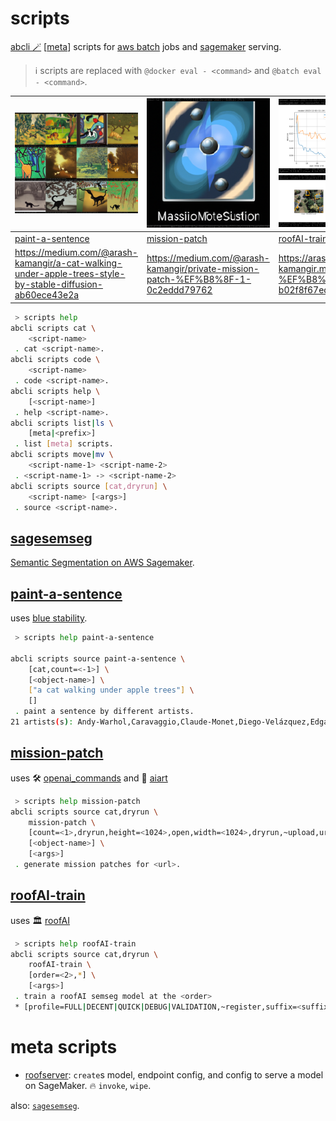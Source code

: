 # scripts

[abcli 🪄](https://github.com/kamangir/awesome-bash-cli) [[meta](./meta/)] scripts for [aws batch](https://aws.amazon.com/batch/) jobs and [sagemaker](https://aws.amazon.com/sagemaker/) serving.

> ℹ️ scripts are replaced with `@docker eval - <command>` and `@batch eval - <command>`.


| ![image](https://github.com/kamangir/assets/blob/main/nbs/3x4.jpg?raw=true)                               | ![image](https://github.com/kamangir/assets/blob/main/nbs/mission-patch-00008.png?raw=true) | ![image](https://github.com/kamangir/assets/blob/main/nbs/train-summary.png?raw=true) ![image](https://github.com/kamangir/assets/blob/main/nbs/predict-00000.png?raw=true) |
| --------------------------------------------------------------------------------------------------------- | ------------------------------------------------------------------------------------------- | --------------------------------------------------------------------------------------------------------------------------------------------------------------------------- |
| [paint-a-sentence](./scripts/paint-a-sentence.sh)                                                         | [mission-patch](./scripts/mission-patch.sh)                                                 | [roofAI-train](./scripts/roofAI-train.sh)                                                                                                                                   |
| https://medium.com/@arash-kamangir/a-cat-walking-under-apple-trees-style-by-stable-diffusion-ab60ece43e2a | https://medium.com/@arash-kamangir/private-mission-patch-%EF%B8%8F-1-0c2eddd79762           | https://arash-kamangir.medium.com/roofai-%EF%B8%8F-on-gpu-6-b02f8f67ed3f                                                                                                    |

```bash
 > scripts help
abcli scripts cat \
	<script-name>
 . cat <script-name>.
abcli scripts code \
	<script-name>
 . code <script-name>.
abcli scripts help \
	[<script-name>]
 . help <script-name>.
abcli scripts list|ls \
	[meta|<prefix>]
 . list [meta] scripts.
abcli scripts move|mv \
	<script-name-1> <script-name-2>
 . <script-name-1> -> <script-name-2>
abcli scripts source [cat,dryrun] \
	<script-name> [<args>]
 . source <script-name>.
```

## [sagesemseg](./sagesemseg/)

[Semantic Segmentation on AWS Sagemaker](https://github.com/aws/amazon-sagemaker-examples/blob/main/introduction_to_amazon_algorithms/semantic_segmentation_pascalvoc/semantic_segmentation_pascalvoc.ipynb).

## [paint-a-sentence](./paint-a-sentence.sh)

uses [blue stability](https://github.com/kamangir/blue-stability).

```bash
 > scripts help paint-a-sentence

abcli scripts source paint-a-sentence \
	[cat,count=<-1>] \
	[<object-name>] \
	["a cat walking under apple trees"] \
	[]
 . paint a sentence by different artists.
21 artists(s): Andy-Warhol,Caravaggio,Claude-Monet,Diego-Velázquez,Edgar-Degas,Edvard-Munch,Frida-Kahlo,Gustav-Klimt,Henri-Matisse,J.-M.-W.-Turner,Jackson-Pollock,Johannes-Vermeer,Leonardo-da-Vinci,Michelangelo,Pablo-Picasso,Paul-Cézanne,Paul-Gauguin,Rembrandt,Salvador-Dali,Vincent-van-Gogh,Wassily-Kandinsky
```

## [mission-patch](./mission-patch.sh)

uses 🛠️ [openai_commands](https://github.com/kamangir/openai_commands) and 🎨 [aiart](https://github.com/kamangir/aiart)

```bash
 > scripts help mission-patch
abcli scripts source cat,dryrun \
	mission-patch \
	[count=<1>,dryrun,height=<1024>,open,width=<1024>,dryrun,~upload,url=<url>] \
	[<object-name>] \
	[<args>]
 . generate mission patches for <url>.
```

## [roofAI-train](./roofAI-train.sh)

uses 🏛️ [roofAI](https://github.com/kamangir/roofAI)

```bash
 > scripts help roofAI-train
abcli scripts source cat,dryrun \
	roofAI-train \
	[order=<2>,*] \
	[<args>]
 . train a roofAI semseg model at the <order>
 * [profile=FULL|DECENT|QUICK|DEBUG|VALIDATION,~register,suffix=<suffix>]
```

# meta scripts

- [roofserver](./roofserver/): `create`s model, endpoint config, and config to serve a model on SageMaker. 🔥 `invoke`, `wipe`.

also: [`sagesemseg`](./sagesemseg/).
